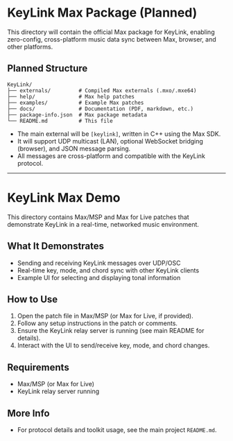 # KeyLink Max Package (Planned)

This directory will contain the official Max package for KeyLink, enabling zero-config, cross-platform music data sync between Max, browser, and other platforms.

## Planned Structure

```
KeyLink/
├── externals/         # Compiled Max externals (.mxo/.mxe64)
├── help/              # Max help patches
├── examples/          # Example Max patches
├── docs/              # Documentation (PDF, markdown, etc.)
├── package-info.json  # Max package metadata
└── README.md          # This file
```

- The main external will be `[keylink]`, written in C++ using the Max SDK.
- It will support UDP multicast (LAN), optional WebSocket bridging (browser), and JSON message parsing.
- All messages are cross-platform and compatible with the KeyLink protocol.

---

# KeyLink Max Demo

This directory contains Max/MSP and Max for Live patches that demonstrate KeyLink in a real-time, networked music environment.

## What It Demonstrates
- Sending and receiving KeyLink messages over UDP/OSC
- Real-time key, mode, and chord sync with other KeyLink clients
- Example UI for selecting and displaying tonal information

## How to Use
1. Open the patch file in Max/MSP (or Max for Live, if provided).
2. Follow any setup instructions in the patch or comments.
3. Ensure the KeyLink relay server is running (see main README for details).
4. Interact with the UI to send/receive key, mode, and chord changes.

## Requirements
- Max/MSP (or Max for Live)
- KeyLink relay server running

## More Info
- For protocol details and toolkit usage, see the main project `README.md`. 